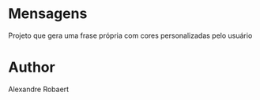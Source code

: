 # Mensagens
Projeto que gera uma frase própria com cores personalizadas pelo usuário

# Author
Alexandre Robaert
